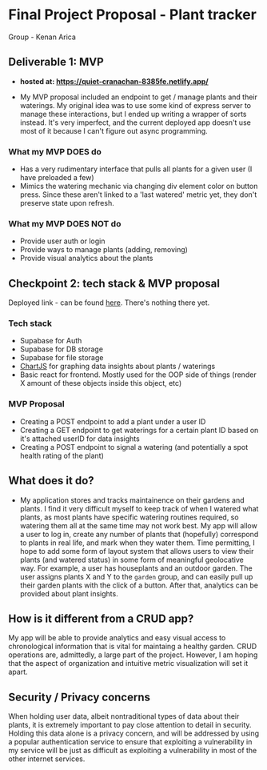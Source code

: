 # Final Project Proposal - Plant tracker
Group - Kenan Arica

## Deliverable 1: MVP 
- **hosted at: https://quiet-cranachan-8385fe.netlify.app/**

* My MVP proposal included an endpoint to get / manage plants and their waterings. My original idea was to use some kind of express server to manage these interactions, but I ended up writing a wrapper of sorts instead. It's very imperfect, and the current deployed app doesn't use most of it because I can't figure out async programming. 

### What my MVP **DOES** do
- Has a very rudimentary interface that pulls all plants for a given user (I have preloaded a few)
- Mimics the watering mechanic via changing div element color on button press. Since these aren't linked to a 'last watered' metric yet, they don't preserve state upon refresh. 

### What my MVP **DOES NOT** do
- Provide user auth or login
- Provide ways to manage plants (adding, removing)
- Provide visual analytics about the plants

## Checkpoint 2: tech stack & MVP proposal
Deployed link - can be found [here](https://quiet-cranachan-8385fe.netlify.app/). There's nothing there yet. 

### Tech stack
- Supabase for Auth
- Supabase for DB storage
- Supabase for file storage
- [ChartJS](https://www.chartjs.org/) for graphing data insights about plants / waterings
- Basic react for frontend. Mostly used for the OOP side of things (render X amount of these objects inside this object, etc)

### MVP Proposal
- Creating a POST endpoint to add a plant under a user ID
- Creating a GET endpoint to get waterings for a certain plant ID based on it's attached userID for data insights
- Creating a POST endpoint to signal a watering (and potentially a spot health rating of the plant)



## What does it do?
- My application stores and tracks maintainence on their gardens and plants.
I find it very difficult myself to keep track of when I watered what plants, as most plants have specific watering routines required, so watering them all at the same time may not work best.
My app will allow a user to log in, create any number of plants that (hopefully) correspond to plants in real life, and mark when they water them. 
Time permitting, I hope to add some form of layout system that allows users to view their plants (and watered status) in some form of meaningful geolocative way. 
For example, a user has houseplants and an outdoor garden. The user assigns plants X and Y to the `garden` group, and can easily pull up their garden plants 
with the click of a button. After that, analytics can be provided about plant insights.

## How is it different from a CRUD app? 
My app will be able to provide analytics and easy visual access to chronological information that is vital for maintaing a healthy garden. CRUD operations are, admittedly, a large part of the project.
However, I am hoping that the aspect of organization and intuitive metric visualization will set it apart. 

## Security / Privacy concerns
When holding user data, albeit nontraditional types of data about their plants, it is extremely important to pay close attention to detail in security.
Holding this data alone is a privacy concern, and will be addressed by using a popular authentication service to ensure that exploiting a vulnerability in my service will be just as difficult as exploiting a vulnerability in most of the other internet services. 

